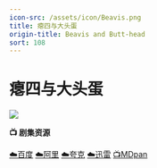 ```yaml
---
icon-src: /assets/icon/Beavis.png
title: 瘪四与大头蛋
origin-title: Beavis and Butt-head
sort: 108
---
```

# 瘪四与大头蛋

![](/assets/image/%E7%98%AA%E5%9B%9B.jpg)

**📺 剧集资源**

[☁️百度](https://pan.baidu.com/s/1AVx1Nh78PtqBGXVOEBkEZg?pwd=nc53) [☁️阿里](https://www.alipan.com/s/a94uxKrbmz5) [☁️夸克](https://pan.quark.cn/s/1041aaa00b63) [☁️迅雷](https://pan.xunlei.com/s/VOYRaut4mfnTVClxi6cVBhwIA1?pwd=xr3b#) [📺MDpan](https://pan.mdsub.top/%E7%98%AA%E5%9B%9B%E4%B8%8E%E5%A4%A7%E5%A4%B4%E8%9B%8B)
